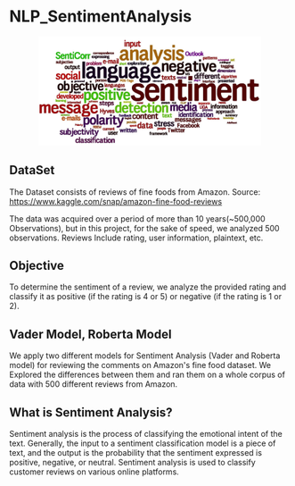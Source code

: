 # NLP_SentimentAnalysis


<p align="center">
    <img width="400" src="sentiment_analysis.webp" alt="Material Bread logo">
</p>


## DataSet
The Dataset consists of reviews of fine foods from Amazon. 
Source: https://www.kaggle.com/snap/amazon-fine-food-reviews

The data was acquired over a period of more than 10 years(~500,000 Observations), but in this project, for the sake of speed, we analyzed 500 observations.
Reviews Include rating, user information, plaintext, etc.

## Objective
To determine the sentiment of a review, we analyze the provided rating and classify it as positive (if the rating is 4 or 5) or negative (if the rating is 1 or 2).


## Vader Model, Roberta Model
We apply two different models for Sentiment Analysis (Vader and Roberta model) for reviewing the comments on Amazon's fine food dataset.
We Explored the differences between them and ran them on a whole corpus of data with 500 different reviews from Amazon.

## What is Sentiment Analysis?
Sentiment analysis is the process of classifying the emotional intent of the text. Generally, the input to a sentiment classification model is a piece of text, and the output is the probability that the sentiment expressed is positive, negative, or neutral. Sentiment analysis is used to classify customer reviews on various online platforms.

